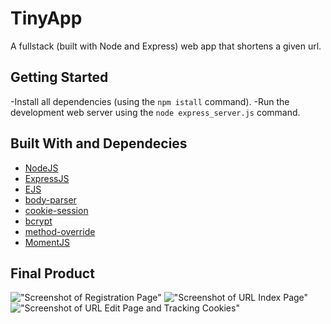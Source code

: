 # TinyApp

A fullstack (built with Node and Express) web app that shortens a given url.

## Getting Started

-Install all dependencies (using the `npm istall` command).
-Run the development web server using the `node express_server.js` command.


## Built With and Dependecies

* [NodeJS](https://nodejs.org/en/)
* [ExpressJS](https://maven.apache.org/) 
* [EJS](https://rometools.github.io/rome/)
* [body-parser](https://www.npmjs.com/package/body-parser)
* [cookie-session](https://github.com/expressjs/cookie-session)
* [bcrypt](https://www.npmjs.com/package/bcrypt)
* [method-override](https://www.npmjs.com/package/express-method-override)
* [MomentJS](https://momentjs.com/)


## Final Product 

!["Screenshot of Registration Page"](https://github.com/surfman-k/tinyApp/blob/master/docs/reg.png?raw=true)
!["Screenshot of URL Index Page"](https://github.com/surfman-k/tinyApp/blob/master/docs/url-index.png?raw=true)
!["Screenshot of URL Edit Page and Tracking Cookies"](https://github.com/surfman-k/tinyApp/blob/master/docs/timestamps.png?raw=true)